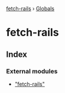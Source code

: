 [fetch-rails](README.md) › [Globals](globals.md)

# fetch-rails

## Index

### External modules

* ["fetch-rails"](modules/_fetch_rails_.md)
